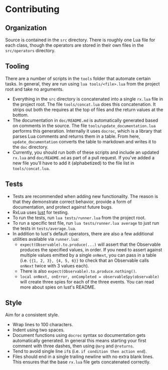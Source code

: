 Contributing
===

Organization
---

Source is contained in the `src` directory.  There is roughly one Lua file for each class, though the operators are stored in their own files in the `src/operators` directory.

Tooling
---

There are a number of scripts in the `tools` folder that automate certain tasks.  In general, they are run using `lua tools/<file>.lua` from the project root and take no arguments.

- Everything in the `src` directory is concatenated into a single `rx.lua` file in the project root.  The file `tools/concat.lua` does this concatenation.  It strips out both the requires at the top of files and the return values at the bottom.
- The documentation in `doc/README.md` is automatically generated based on comments in the source.  The file `tools/update_documentation.lua` performs this generation.  Internally it uses `docroc`, which is a library that parses Lua comments and returns them in a table.  From here, `update_documentation` converts the table to markdown and writes it to the `doc` directory.
- Currently, you should run both of these scripts and include an updated `rx.lua` and `doc/README.md` as part of a pull request.  If you've added a new file you'll have to add it (alphabetized) to the file list in `tools/concat.lua`.

Tests
---

- Tests are recommended when adding new functionality.  The reason is that they demonstrate correct behavior, provide a form of documentation, and protect against future bugs.
- RxLua uses [lust](https://github.com/bjornbytes/lust) for testing.
- To run the tests, run `lua tests/runner.lua` from the project root.
- To run a specific test file, run `lua tests/runner.lua average` to just run the tests in `tests/average.lua`.
- In addition to lust's default operators, there are also a few additional utilities available via `runner.lua`:
  - `expect(Observable).to.produce(...)` will assert that the Observable produces the specified values, in order.  If you need to assert against multiple values emitted by a single `onNext`, you can pass in a table (i.e. `{{1, 2, 3}, {4, 5, 6}}` to check that an Observable calls `onNext` twice with 3 values each).
  - There is also `expect(Observable).to.produce.nothing()`.
  - `local onNext, onError, onCompleted = observableSpy(observable)` will create three spies for each of the three events.  You can read more about spies on lust's README.

Style
---

Aim for a consistent style.

- Wrap lines to 100 characters.
- Indent using two spaces.
- Document functions using `docroc` syntax so documentation gets automatically generated.  In general this means starting your first comment with three dashes, then using `@arg` and `@returns`.
- Tend to avoid single line `if`s (i.e. `if condition then action end`).
- Files should end in a single trailing newline with no extra blank lines.  This ensures that the base `rx.lua` file gets concatenated correctly.
